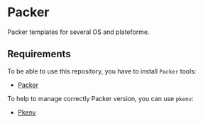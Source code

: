 # Packer

Packer templates for several OS and plateforme.

## Requirements

To be able to use this repository, you have to install `Packer` tools:

- [Packer](https://www.packer.io/downloads)

To help to manage correctly Packer version, you can use `pkenv`:

- [Pkenv](https://github.com/iamhsa/pkenv)

